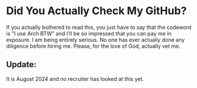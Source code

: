 # Did You Actually Check My GitHub?

If you actually bothered to read this, you just have to say that the codeword is "I use Arch BTW" and I'll be so impressed that you can pay me in exposure. I am being entirely serious. No one has ever actually done any diligence before hiring me. Please, for the love of God, actually vet me.

## Update:

It is August 2024 and no recruiter has looked at this yet.
